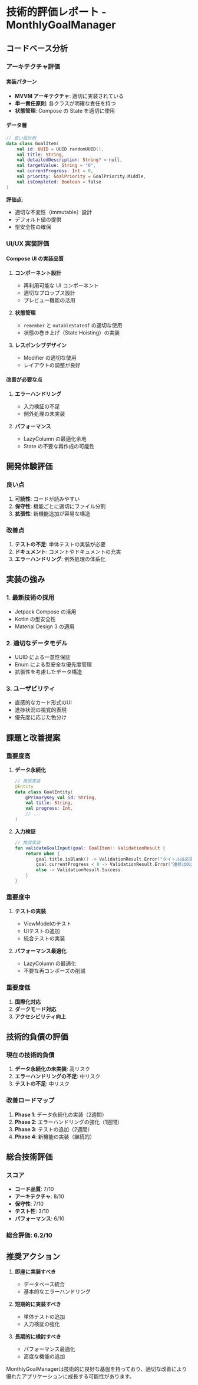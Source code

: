 # 技術的評価レポート - MonthlyGoalManager

## コードベース分析

### アーキテクチャ評価

#### 実装パターン
- **MVVM アーキテクチャ**: 適切に実装されている
- **単一責任原則**: 各クラスが明確な責任を持つ
- **状態管理**: Compose の State を適切に使用

#### データ層
```kotlin
// 良い設計例
data class GoalItem(
    val id: UUID = UUID.randomUUID(),
    val title: String,
    val detailedDescription: String? = null,
    val targetValue: String = "0",
    val currentProgress: Int = 0,
    val priority: GoalPriority = GoalPriority.Middle,
    val isCompleted: Boolean = false
)
```

**評価点**:
- 適切な不変性（immutable）設計
- デフォルト値の提供
- 型安全性の確保

### UI/UX 実装評価

#### Compose UI の実装品質
1. **コンポーネント設計**
   - 再利用可能な UI コンポーネント
   - 適切なプロップス設計
   - プレビュー機能の活用

2. **状態管理**
   - `remember` と `mutableStateOf` の適切な使用
   - 状態の巻き上げ（State Hoisting）の実装

3. **レスポンシブデザイン**
   - Modifier の適切な使用
   - レイアウトの調整が良好

#### 改善が必要な点
1. **エラーハンドリング**
   - 入力検証の不足
   - 例外処理の未実装

2. **パフォーマンス**
   - LazyColumn の最適化余地
   - State の不要な再作成の可能性

## 開発体験評価

### 良い点
1. **可読性**: コードが読みやすい
2. **保守性**: 機能ごとに適切にファイル分割
3. **拡張性**: 新機能追加が容易な構造

### 改善点
1. **テストの不足**: 単体テストの実装が必要
2. **ドキュメント**: コメントやドキュメントの充実
3. **エラーハンドリング**: 例外処理の体系化

## 実装の強み

### 1. 最新技術の採用
- Jetpack Compose の活用
- Kotlin の型安全性
- Material Design 3 の適用

### 2. 適切なデータモデル
- UUID による一意性保証
- Enum による型安全な優先度管理
- 拡張性を考慮したデータ構造

### 3. ユーザビリティ
- 直感的なカード形式のUI
- 進捗状況の視覚的表現
- 優先度に応じた色分け

## 課題と改善提案

### 重要度高
1. **データ永続化**
   ```kotlin
   // 推奨実装
   @Entity
   data class GoalEntity(
       @PrimaryKey val id: String,
       val title: String,
       val progress: Int,
       // ...
   )
   ```

2. **入力検証**
   ```kotlin
   // 推奨実装
   fun validateGoalInput(goal: GoalItem): ValidationResult {
       return when {
           goal.title.isBlank() -> ValidationResult.Error("タイトルは必須です")
           goal.currentProgress < 0 -> ValidationResult.Error("進捗は0以上である必要があります")
           else -> ValidationResult.Success
       }
   }
   ```

### 重要度中
1. **テストの実装**
   - ViewModelのテスト
   - UIテストの追加
   - 統合テストの実装

2. **パフォーマンス最適化**
   - LazyColumn の最適化
   - 不要な再コンポーズの削減

### 重要度低
1. **国際化対応**
2. **ダークモード対応**
3. **アクセシビリティ向上**

## 技術的負債の評価

### 現在の技術的負債
1. **データ永続化の未実装**: 高リスク
2. **エラーハンドリングの不足**: 中リスク
3. **テストの不足**: 中リスク

### 改善ロードマップ
1. **Phase 1**: データ永続化の実装（2週間）
2. **Phase 2**: エラーハンドリングの強化（1週間）
3. **Phase 3**: テストの追加（2週間）
4. **Phase 4**: 新機能の実装（継続的）

## 総合技術評価

### スコア
- **コード品質**: 7/10
- **アーキテクチャ**: 8/10
- **保守性**: 7/10
- **テスト性**: 3/10
- **パフォーマンス**: 6/10

### 総合評価: 6.2/10

## 推奨アクション

1. **即座に実装すべき**
   - データベース統合
   - 基本的なエラーハンドリング

2. **短期的に実装すべき**
   - 単体テストの追加
   - 入力検証の強化

3. **長期的に検討すべき**
   - パフォーマンス最適化
   - 高度な機能の追加

MonthlyGoalManagerは技術的に良好な基盤を持っており、適切な改善により優れたアプリケーションに成長する可能性があります。